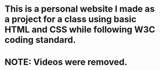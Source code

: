 # This is a personal website I made as a project for a class using basic HTML and CSS while following W3C coding standard.

# NOTE: Videos were removed.

